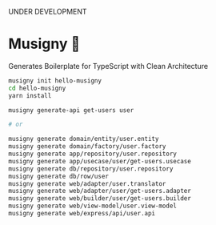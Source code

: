 UNDER DEVELOPMENT

# Musigny :wine_glass:

Generates Boilerplate for TypeScript with Clean Architecture

``` bash
musigny init hello-musigny
cd hello-musigny
yarn install

musigny generate-api get-users user

# or

musigny generate domain/entity/user.entity
musigny generate domain/factory/user.factory
musigny generate app/repository/user.repository
musigny generate app/usecase/user/get-users.usecase
musigny generate db/repository/user.repository
musigny generate db/row/user
musigny generate web/adapter/user.translator
musigny generate web/adapter/user/get-users.adapter
musigny generate web/builder/user/get-users.builder
musigny generate web/view-model/user.view-model
musigny generate web/express/api/user.api
```
